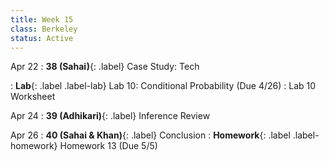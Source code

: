 ```yaml
---
title: Week 15
class: Berkeley
status: Active
---
```


Apr 22
: **38 (Sahai)**{: .label} Case Study: Tech
 <!-- : [Slides](#) &#8226; [Demos](#) &#8226; [Blank Demos](#) -->
: **Lab**{: .label .label-lab} Lab 10: Conditional Probability (Due 4/26)
 : Lab 10 Worksheet

Apr 24
: **39 (Adhikari)**{: .label} Inference Review
 <!-- : [Slides](#) &#8226; [Demos](#) &#8226; [Blank Demos](#) -->

Apr 26
: **40 (Sahai & Khan)**{: .label} Conclusion
: **Homework**{: .label .label-homework} Homework 13 (Due 5/5)